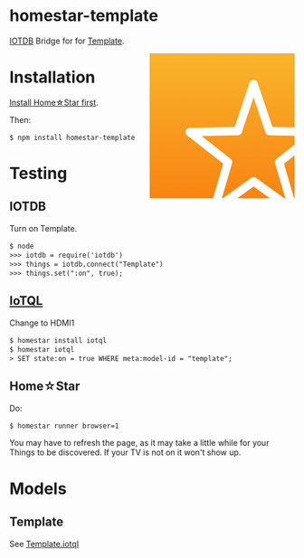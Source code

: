 # homestar-template
[IOTDB](https://github.com/dpjanes/node-iotdb) Bridge for for [Template]().

<img src="https://raw.githubusercontent.com/dpjanes/iotdb-homestar/master/docs/HomeStar.png" align="right" />

# Installation

[Install Home☆Star first](https://homestar.io/about/install).

Then:

    $ npm install homestar-template

# Testing

## IOTDB

Turn on Template.

	$ node
	>>> iotdb = require('iotdb')
	>>> things = iotdb.connect("Template")
	>>> things.set(":on", true);
	
## [IoTQL](https://github.com/dpjanes/iotdb-iotql)

Change to HDMI1 

	$ homestar install iotql
	$ homestar iotql
	> SET state:on = true WHERE meta:model-id = "template";

## Home☆Star

Do:

	$ homestar runner browser=1
	
You may have to refresh the page, as it may take a little while for your Things to be discovered. If your TV is not on it won't show up.

# Models
## Template

See [Template.iotql](https://github.com/dpjanes/homestar-template/blob/master/models/Template.iotql)
